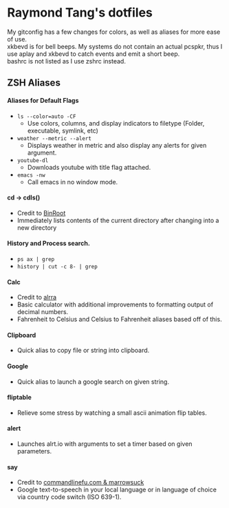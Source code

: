Raymond Tang's dotfiles
=======================

My gitconfig has a few changes for colors, as well as aliases for more ease of use.  
xkbevd is for bell beeps. My systems do not contain an actual pcspkr, thus I use aplay and xkbevd to catch events and emit a short beep.  
bashrc is not listed as I use zshrc instead.  

## ZSH Aliases

#### Aliases for Default Flags
* ```ls --color=auto -CF```
    * Use colors, columns, and display indicators to filetype (Folder, executable, symlink, etc)
* ```weather --metric --alert```
    * Displays weather in metric and also display any alerts for given argument.
* ```youtube-dl```
    * Downloads youtube with title flag attached.
* ```emacs -nw```
    * Call emacs in no window mode.

#### cd -> cdls()
* Credit to [BinRoot](https://github.com/binroot)
* Immediately lists contents of the current directory after changing into a new directory

#### History and Process search.
* ```ps ax | grep```
* ```history | cut -c 8- | grep```

#### Calc
* Credit to [alrra](https://github.com/alrra)
* Basic calculator with additional improvements to formatting output of decimal numbers.
* Fahrenheit to Celsius and Celsius to Fahrenheit aliases based off of this.

#### Clipboard
* Quick alias to copy file or string into clipboard.

#### Google
* Quick alias to launch a google search on given string.

#### fliptable
* Relieve some stress by watching a small ascii animation flip tables.

#### alert
* Launches alrt.io with arguments to set a timer based on given parameters.

#### say
* Credit to [commandlinefu.com & marrowsuck](http://www.commandlinefu.com/commands/view/9629/google-text-to-speech-in-local-language-or-language-of-choice)
* Google text-to-speech in your local language or in language of choice via country code switch (ISO 639-1).
